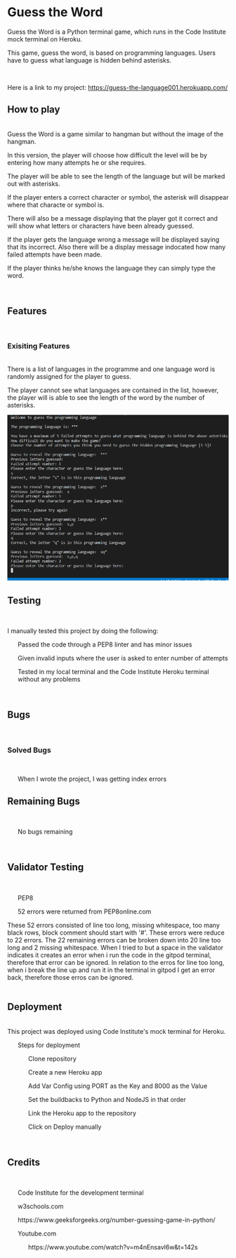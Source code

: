 # Guess the Word 

Guess the Word is a Python terminal game, which runs in the Code Institute mock terminal on Heroku.

This game, guess the word, is based on programming languages.  Users have to guess what language is hidden behind asterisks.

<br>

Here is a link to my project: https://guess-the-language001.herokuapp.com/
<br>

## How to play
<br>
Guess the Word is a game similar to hangman but without the image of the hangman.  

In this version, the player will choose how difficult the level will be by entering how many attempts he or she requires.

The player will be able to see the length of the language but will be marked out with asterisks.

If the player enters a correct character or symbol, the asterisk will disappear where that characte or symbol is.

There will also be a message displaying that the player got it correct and will show what letters or characters have been already guessed.

If the player gets the language wrong a message will be displayed saying that its incorrect.  Also there will be a display message indocated how many failed attempts have been made.

If the player thinks he/she knows the language they can simply type the word. 

<br>

## Features
<br>

### Exisiting Features
<br>
There is a list of languages in the programme and one language word is randomly assigned for the player to guess.

The player cannot see what languages are contained in the list, however, the player will is able to see the length of the word by the number of asterisks.

<img src="screenshot.png"> 
<br>

## Testing
<br>

I manually tested this project by doing the following:

<ul> Passed the code through a PEP8 linter and has minor issues</ul>
<ul>Given invalid inputs where the user is asked to enter number of attempts</ul>
<ul>Tested in my local terminal and the Code Institute Heroku terminal without any problems</ul>
<br>

## Bugs
<br>

### Solved Bugs
<br>

<ul>When I wrote the project, I was getting index errors </ul>

## Remaining Bugs
<br>
<ul> No bugs remaining</ul>
<br>

## Validator Testing
<br>

<ul>PEP8</ul>
    <ul>52 errors were returned from PEP8online.com</ul>
These 52 errors consisted of line too long, missing whitespace, too many black rows, block comment should start with '#'.  These errors were reduce to 22 errors. The 22 remaining errors can be broken down into 20 line too long and 2 missing whitespace. When I tried to but a space in the validator indicates it creates an error when i run the code in the gitpod terminal, therefore that error can be ignored. In relation to the erros for line too long, when i break the line up and run it in the terminal in gitpod I get an error back, therefore those erros can be ignored.<br>
<br>

## Deployment
<br>
This project was deployed using Code Institute's mock terminal for Heroku.
<br>
<ul>Steps for deployment

<ul>Clone repository</ul>
<ul>Create a new Heroku app</ul>
<ul>Add Var Config using PORT as the Key and 8000 as the Value</ul>
<ul>Set the buildbacks to Python and NodeJS in that order</ul>
<ul>Link the Heroku app to the repository</ul>
<ul>Click on Deploy manually</ul>
</ul>
<br>

## Credits
<br>

<ul>Code Institute for the development terminal</ul>
<ul>w3schools.com</ul>
<ul>https://www.geeksforgeeks.org/number-guessing-game-in-python/</ul>
<ul>Youtube.com
<ul>https://www.youtube.com/watch?v=m4nEnsavl6w&t=142s</ul></ul>